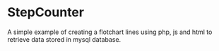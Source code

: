 # StepCounter
A simple example of creating a flotchart lines using php, js and html to retrieve data stored in mysql database.
